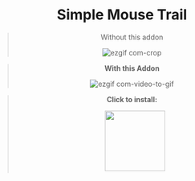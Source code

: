 <div align="center"> 

# Simple Mouse Trail


>  Without this addon
>
> ![ezgif com-crop](https://user-images.githubusercontent.com/96681438/220706594-8bd871d3-f7a1-492f-88bf-d1ec7e243617.gif)

> **With this Addon**
>
> ![ezgif com-video-to-gif](https://user-images.githubusercontent.com/96681438/220706626-2159e296-d6cd-4716-af2d-eb5b54df29dd.gif)


  
  
  > **Click to install:**
>
>  ㅤ[<img src="https://cdn.discordapp.com/attachments/1078001837573144576/1078001855629623397/Bez_tytuu.png" width="120"/>](https://github.com/LowOnGravity/KoGaMa/raw/main/Website%20Addons/Simpliest%20Mouse%20Trail/Script%20%26%20Source/MouseTrail.user.js)
  
  
</div>
